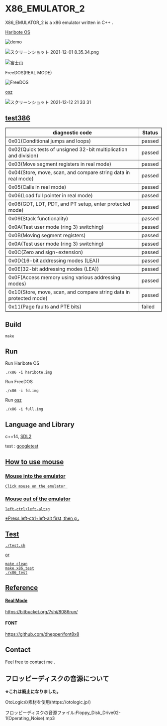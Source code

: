 # X86_EMULATOR_2


<p>X86_EMULATOR_2 is a x86 emulator written in C++ .</p>

<p><a href="https://www.amazon.co.jp/30%E6%97%A5%E3%81%A7%E3%81%A7%E3%81%8D%E3%82%8B-OS%E8%87%AA%E4%BD%9C%E5%85%A5%E9%96%80-%E5%B7%9D%E5%90%88-%E7%A7%80%E5%AE%9F-ebook/dp/B00IR1HYI0">Haribote OS</a></p>

![demo](https://user-images.githubusercontent.com/61189782/144729289-fe16a09d-d5dd-4b7d-8583-3b19e9381b3d.gif)

![スクリーンショット 2021-12-01 8.35.34.png](https://qiita-image-store.s3.ap-northeast-1.amazonaws.com/0/373549/39b0e3eb-4877-4f96-b63b-30673e38221f.png)

![富士山](https://user-images.githubusercontent.com/61189782/143998297-d17dd067-b59a-4762-8bde-caebc8ca174b.png)

<p>FreeDOS(REAL MODE)</p>

![FreeDOS](https://user-images.githubusercontent.com/61189782/145657637-3331b9cf-021e-4a1e-867c-b1b49b31a852.png)

<p><a href="https://github.com/neri/osz">osz</a></p>

![スクリーンショット 2021-12-12 21 33 31](https://user-images.githubusercontent.com/61189782/145712414-eed58221-06ef-42d8-9c6f-28fad542ae25.png)

<h2><a href="https://github.com/barotto/test386.asm">test386</a></h2>
 <table border="1">
    <tr>
      <th>diagnostic code</th>
      <th>Status</th>
    </tr>
    <tr>
      <td>0x01(Conditional jumps and loops)</td>
      <td>passed</td>
    </tr>
    <tr>
      <td>0x02(Quick tests of unsigned 32-bit multiplication and division)</td>
      <td>passed</td>
    </tr>
     <tr>
      <td>0x03(Move segment registers in real mode)</td>
      <td>passed</td>
    </tr>
     <tr>
      <td>0x04(Store, move, scan, and compare string data in real mode)</td>
      <td>passed</td>
    </tr>
     <tr>
      <td>0x05(Calls in real mode)</td>
      <td>passed</td>
    </tr>
     <tr>
      <td>0x06(Load full pointer in real mode)</td>
      <td>passed</td>
    </tr>
    <tr>
      <td>0x08(GDT, LDT, PDT, and PT setup, enter protected mode)</td>
      <td>passed</td>
    </tr>
    <tr>
      <td>0x09(Stack functionality)</td>
      <td>passed</td>
    </tr>
     <tr>
      <td>0x0A(Test user mode (ring 3) switching)</td>
      <td>passed</td>
    </tr>
     <tr>
      <td>0x0B(Moving segment registers)</td>
      <td>passed</td>
    </tr>
     <tr>
      <td>0x0A(Test user mode (ring 3) switching)</td>
      <td>passed</td>
    </tr>
     <tr>
      <td>0x0C(Zero and sign-extension)</td>
      <td>passed</td>
    </tr>
     <tr>
      <td>0x0D(16-bit addressing modes (LEA))</td>
      <td>passed</td>
    </tr>
     <tr>
      <td>0x0E(32-bit addressing modes (LEA))</td>
      <td>passed</td>
    </tr>
     <tr>
      <td>0x0F(Access memory using various addressing modes)</td>
      <td>passed</td>
    </tr>
     <tr>
      <td>0x10(Store, move, scan, and compare string data in protected mode)</td>
      <td>passed</td>
    </tr>
     <tr>
      <td>0x11(Page faults and PTE bits)</td>
      <td>failed</td>
    </tr>

  </table>
  
<h2>Build</h2>

```
make
```

<h2>Run</h2>


Run Haribote OS
```
./x86 -i haribote.img
```

Run FreeDOS
```
./x86 -i fd.img
```

Run <a href="https://github.com/neri/osz">osz</a>
```
./x86 -i full.img
```

<h2>Language and Library</h2>
c++14, <a href="https://www.libsdl.org/">SDL2</a>


<p>test : <a href="https://github.com/google/googletest">googletest</p> 

<h2>How to use mouse</h2>

<h3>Mouse into the emulator</h3>

```
Click mouse on the emulator 
```

<h3>Mouse out of the emulator</h3>

```
left-ctrl+left-alt+g
```

※Press left-ctrl+left-alt first, then g .

<h2>Test</h2>

```
./test.sh
```

or

```
make clean
make x86_test
./x86_test
```

<h2>Reference</h2>

<h4>Real Mode</h4>
<a href="https://bitbucket.org/7shi/8086run/">https://bitbucket.org/7shi/8086run/</a>

<h4>FONT</h4>
<a href="https://github.com/dhepper/font8x8">https://github.com/dhepper/font8x8</a>

<h2>Contact</h2>
Feel free to contact me .

<h2>フロッピーディスクの音源について</h2>
<strong>※これは廃止になりました。</strong>

<p>OtoLogicの素材を使用(https://otologic.jp/)</p>
<p>フロッピーディスクの音源ファイル:Floppy_Disk_Drive02-1(Operating_Noise).mp3</p>
